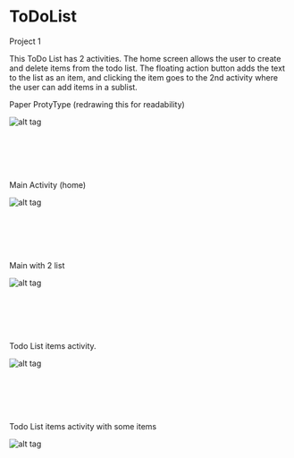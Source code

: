 # ToDoList
Project 1


This ToDo List has 2 activities.  The home screen allows the user to create and delete items from the todo list.  The floating action button adds the text to the list as an item, and clicking the item goes to the 2nd activity where the user can add items in a sublist.


Paper ProtyType (redrawing this for readability)

![alt tag](https://cloud.githubusercontent.com/assets/16617555/13549908/776967b4-e2c5-11e5-8a68-da9d08ce65ab.jpg)

<br><br>
<br><br>

Main Activity (home)

![alt tag](https://cloud.githubusercontent.com/assets/16617555/13550148/c0b8768e-e2cb-11e5-9116-29559def3c30.jpg)

<br><br>
<br><br>

Main with 2 list

![alt tag](https://cloud.githubusercontent.com/assets/16617555/13550149/c0b99528-e2cb-11e5-95dd-b51e7e568832.jpg)


<br><br>
<br><br>

Todo List items activity.


![alt tag](https://cloud.githubusercontent.com/assets/16617555/13550151/c6d454e8-e2cb-11e5-8476-f7474eb870ca.png)


<br><br>
<br><br>


Todo List items activity with some items


![alt tag](https://cloud.githubusercontent.com/assets/16617555/13550152/c91add62-e2cb-11e5-8093-40d9722b6cc8.jpg)





